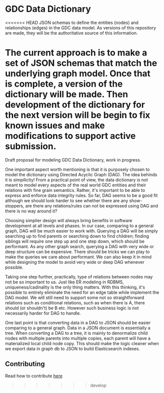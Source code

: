 GDC Data Dictionary
===================

<<<<<<< HEAD
JSON schemas to define the entities (nodes) and relationships (edges)
in the GDC data model. As versions of this repository are made, they will
be the authoritative source of this information.

The current approach is to make a set of JSON schemas that match the underlying
graph model. Once that is complete, a version of the dictionary will be made.
Then development of the dictionary for the next version will be begin to fix
known issues and make modifications to support active submission.
=======
Draft proposal for modeling GDC Data Dictionary, work in progress.

One important aspect worth mentioning is that it is purposely chosen to model the dictionary using Directed Acyclic Graph (DAG). The idea behinds it is simpilicity! From a practical point of view, the data dictionary is not meant to model every aspects of the real world GDC entities and their relations with fine grain semantics. Rather, it's important to be able to express and enforce data integrity rules. So far, DAG seems to be a good fit although we should look harder to see whether there are any show-stoppers, are there any relations/rules can not be expressed using DAG and there is no way around it?

Choosing simplier design will always bring benefits in software development at all levels and phases. In our case, comparing to a general graph, DAG will be much easier to work with. Querying a DAG will be simply searching up to find parents or searching down to find children; finding siblings will require one step up and one step down, which should be performant. As any other graph search, querying a DAG with very wide or deep structure can be expensive. There should be tricks we can play to make the queries we care about performant. We can also keep it in mind while designing the model to avoid very wide or deep DAG whenever possible.

Taking one step further, practically, type of relations between nodes may not be so important to us. Just like ER modeling in RDBMS, uniqueness/cadinality is the only thing matters. With this thinking, it's possible to entirely eliminate the need for an edge table while implement the DAG model. We will still need to support some not so straightforward relations such as conditional relations, such as when there is A, there should (or shouldn't) be B etc. However such business logic is not necessarily harder for DAG to handle.

One last point is that converting data in a DAG to JSON should be easier comparing to a general graph. Data in a JSON document is essentially a tree. When converting a DAG to a tree, it is mainly to denormalize child nodes with multiple parents into multiple copies, each parent will have a materialized local child node copy. This should make the logic cleaner when we export data in graph db to JSON to build Elasticsearch indexes.

## Contributing

Read how to contribute [here](https://github.com/NCI-GDC/gdcapi/blob/master/CONTRIBUTING.md)
>>>>>>> develop
